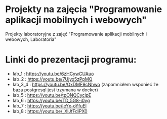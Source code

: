 # Projekty na zajęcia "Programowanie aplikacji mobilnych i webowych"
Projekty laboratoryjne z zajęć "Programowanie aplikacji mobilnych i webowych, Laboratoria"

# Linki do prezentacji programu:
* lab_1 : https://youtu.be/6zHCywCUAuo
* lab_2 : https://youtu.be/7Ujyx5zPpMQ
* lab_3_4 : https://youtu.be/OxDMF9cNhwo (zapomniałem wsponieć że baza postgresql jest trzymana w docker)
* lab_5 : https://youtu.be/tpONQCycipE
* lab_6 : https://youtu.be/TD_5G8-i0yg
* lab_7 : https://youtu.be/IeYx-oYfuEI
* lab_8 : https://youtu.be/_XlJfFdiPX0
